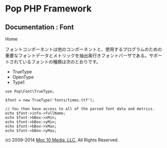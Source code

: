 Pop PHP Framework
=================

Documentation : Font
--------------------

Home

フォントコンポーネントは他のコンポーネントと、使用するプログラムのための重要なフォントデータとメトリックを抽出奥行きフォントパーザである。サポートされているフォントの種類は次のとおりです。

-   TrueType
-   OpenType
-   Type1

<!-- -->

    use Pop\Font\TrueType;

    $font = new TrueType('fonts/times.ttf');

    // You then have access to all of the parsed font data and metrics.
    echo $font->info->fullName;
    echo $font->bBox->xMin;
    echo $font->bBox->yMin;
    echo $font->bBox->xMax;
    echo $font->bBox->yMax;

\(c) 2009-2014 [Moc 10 Media, LLC.](http://www.moc10media.com) All
Rights Reserved.
